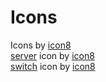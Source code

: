 # Icons

Icons by [icon8](https://icon8.com)  
[server](https://icons8.com/icon/54477/server) icon by [icon8](https://icon8.com)  
[switch](https://icons8.com/icon/54478/switch) icon by [icon8](https://icon8.com)  
